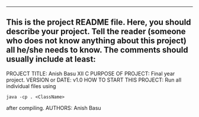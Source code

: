 ------------------------------------------------------------------------
This is the project README file. Here, you should describe your project.
Tell the reader (someone who does not know anything about this project)
all he/she needs to know. The comments should usually include at least:
------------------------------------------------------------------------

PROJECT TITLE: Anish Basu XII C
PURPOSE OF PROJECT: Final year project.
VERSION or DATE:  v1.0
HOW TO START THIS PROJECT: Run all individual files using

```
java -cp . <ClassName>
```
after compiling.
AUTHORS: Anish Basu
